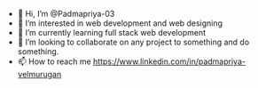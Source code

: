 - 👋 Hi, I’m @Padmapriya-03
- 👀 I’m interested in web development and web designing 
- 🌱 I’m currently learning full stack web development 
- 💞️ I’m looking to collaborate on any project to something and do something.
- 📫 How to reach me https://www.linkedin.com/in/padmapriya-velmurugan
